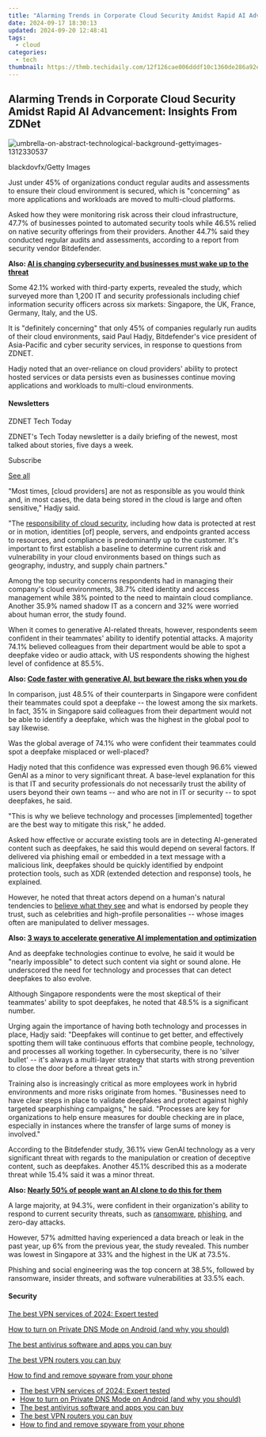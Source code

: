 ```yaml
---
title: "Alarming Trends in Corporate Cloud Security Amidst Rapid AI Advancement: Insights From ZDNet"
date: 2024-09-17 18:30:13
updated: 2024-09-20 12:48:41
tags:
  - cloud
categories:
  - tech
thumbnail: https://thmb.techidaily.com/12f126cae006dddf10c1360de286a92e906c5d739c81b28f20530205245977db.jpg
---
```


## Alarming Trends in Corporate Cloud Security Amidst Rapid AI Advancement: Insights From ZDNet

![umbrella-on-abstract-technological-background-gettyimages-1312330537](https://www.zdnet.com/a/img/resize/1d6f8f9ccb7b0913a0b51fc43a01f80a7d931b81/2024/06/12/11bf72e5-79c9-4717-b153-6dace900cac1/umbrella-on-abstract-technological-background-gettyimages-1312330537.jpg?auto=webp&width=1280)

blackdovfx/Getty Images

Just under 45% of organizations conduct regular audits and assessments to ensure their cloud environment is secured, which is "concerning" as more applications and workloads are moved to multi-cloud platforms. 

Asked how they were monitoring risk across their cloud infrastructure, 47.7% of businesses pointed to automated security tools while 46.5% relied on native security offerings from their providers. Another 44.7% said they conducted regular audits and assessments, according to a report from security vendor Bitdefender. 

**Also: [AI is changing cybersecurity and businesses must wake up to the threat](https://www.zdnet.com/article/ai-is-changing-cybersecurity-and-businesses-must-wake-up-to-the-threat/)**

Some 42.1% worked with third-party experts, revealed the study, which surveyed more than 1,200 IT and security professionals including chief information security officers across six markets: Singapore, the UK, France, Germany, Italy, and the US. 

It is "definitely concerning" that only 45% of companies regularly run audits of their cloud environments, said Paul Hadjy, Bitdefender's vice president of Asia-Pacific and cyber security services, in response to questions from ZDNET. 

Hadjy noted that an over-reliance on cloud providers' ability to protect hosted services or data persists even as businesses continue moving applications and workloads to multi-cloud environments. 

#### Newsletters

ZDNET Tech Today

ZDNET's Tech Today newsletter is a daily briefing of the newest, most talked about stories, five days a week.

 Subscribe

[See all](https://www.zdnet.com/newsletters/)

"Most times, \[cloud providers\] are not as responsible as you would think and, in most cases, the data being stored in the cloud is large and often sensitive," Hadjy said.

"The [responsibility of cloud security](https://www.zdnet.com/article/it-teams-taking-on-more-responsibilities-with-hybrid-work-and-cloud-adoption/), including how data is protected at rest or in motion, identities \[of\] people, servers, and endpoints granted access to resources, and compliance is predominantly up to the customer. It's important to first establish a baseline to determine current risk and vulnerability in your cloud environments based on things such as geography, industry, and supply chain partners."

Among the top security concerns respondents had in managing their company's cloud environments, 38.7% cited identity and access management while 38% pointed to the need to maintain cloud compliance. Another 35.9% named shadow IT as a concern and 32% were worried about human error, the study found. 

When it comes to generative AI-related threats, however, respondents seem confident in their teammates' ability to identify potential attacks. A majority 74.1% believed colleagues from their department would be able to spot a deepfake video or audio attack, with US respondents showing the highest level of confidence at 85.5%. 

**Also: [Code faster with generative AI, but beware the risks when you do](https://www.zdnet.com/article/code-faster-with-generative-ai-but-beware-the-risks-when-you-do/)**

In comparison, just 48.5% of their counterparts in Singapore were confident their teammates could spot a deepfake -- the lowest among the six markets. In fact, 35% in Singapore said colleagues from their department would not be able to identify a deepfake, which was the highest in the global pool to say likewise. 

Was the global average of 74.1% who were confident their teammates could spot a deepfake misplaced or well-placed? 

Hadjy noted that this confidence was expressed even though 96.6% viewed GenAI as a minor to very significant threat. A base-level explanation for this is that IT and security professionals do not necessarily trust the ability of users beyond their own teams -- and who are not in IT or security -- to spot deepfakes, he said. 

"This is why we believe technology and processes \[implemented\] together are the best way to mitigate this risk," he added. 

Asked how effective or accurate existing tools are in detecting AI-generated content such as deepfakes, he said this would depend on several factors. If delivered via phishing email or embedded in a text message with a malicious link, deepfakes should be quickly identified by endpoint protection tools, such as XDR (extended detection and response) tools, he explained. 

However, he noted that threat actors depend on a human's natural tendencies to [believe what they see](https://www.zdnet.com/article/73-of-consumers-trust-what-generative-ai-wants-us-to-see/) and what is endorsed by people they trust, such as celebrities and high-profile personalities -- whose images often are manipulated to deliver messages. 

**Also: [3 ways to accelerate generative AI implementation and optimization](https://www.zdnet.com/article/2024-is-the-year-of-generative-ai-implementation-and-optimization/)**

And as deepfake technologies continue to evolve, he said it would be "nearly impossible" to detect such content via sight or sound alone. He underscored the need for technology and processes that can detect deepfakes to also evolve. 

Although Singapore respondents were the most skeptical of their teammates' ability to spot deepfakes, he noted that 48.5% is a significant number. 

Urging again the importance of having both technology and processes in place, Hadjy said: "Deepfakes will continue to get better, and effectively spotting them will take continuous efforts that combine people, technology, and processes all working together. In cybersecurity, there is no 'silver bullet' -- it's always a multi-layer strategy that starts with strong prevention to close the door before a threat gets in."

Training also is increasingly critical as more employees work in hybrid environments and more risks originate from homes. "Businesses need to have clear steps in place to validate deepfakes and protect against highly targeted spearphishing campaigns," he said. "Processes are key for organizations to help ensure measures for double checking are in place, especially in instances where the transfer of large sums of money is involved."

According to the Bitdefender study, 36.1% view GenAI technology as a very significant threat with regards to the manipulation or creation of deceptive content, such as deepfakes. Another 45.1% described this as a moderate threat while 15.4% said it was a minor threat. 

**Also: [Nearly 50% of people want an AI clone to do this for them](https://www.zdnet.com/article/nearly-50-of-people-want-an-ai-clone-to-do-this-for-them/)**

A large majority, at 94.3%, were confident in their organization's ability to respond to current security threats, such as [ransomware](https://www.zdnet.com/article/91-of-ransomware-victims-paid-at-least-one-ransom-in-the-past-year-survey-finds/), [phishing](https://www.zdnet.com/article/ransomware-and-phishing-attacks-continue-to-plague-businesses-in-southeast-asia/), and zero-day attacks.

However, 57% admitted having experienced a data breach or leak in the past year, up 6% from the previous year, the study revealed. This number was lowest in Singapore at 33% and the highest in the UK at 73.5%. 

Phishing and social engineering was the top concern at 38.5%, followed by ransomware, insider threats, and software vulnerabilities at 33.5% each.

#### Security

[The best VPN services of 2024: Expert tested](https://www.zdnet.com/article/best-vpn/ "The best VPN services of 2024: Expert tested")

[How to turn on Private DNS Mode on Android (and why you should)](https://www.zdnet.com/article/how-to-turn-on-private-dns-mode-on-android-and-why-you-should/ "How to turn on Private DNS Mode on Android (and why you should)")

[The best antivirus software and apps you can buy](https://www.zdnet.com/article/best-antivirus/ "The best antivirus software and apps you can buy")

[The best VPN routers you can buy](https://www.zdnet.com/article/best-vpn-router/ "The best VPN routers you can buy")

[How to find and remove spyware from your phone](https://www.zdnet.com/article/how-to-find-and-remove-spyware-from-your-phone/ "How to find and remove spyware from your phone")

* [The best VPN services of 2024: Expert tested](https://www.zdnet.com/article/best-vpn/ "The best VPN services of 2024: Expert tested")
* [How to turn on Private DNS Mode on Android (and why you should)](https://www.zdnet.com/article/how-to-turn-on-private-dns-mode-on-android-and-why-you-should/ "How to turn on Private DNS Mode on Android (and why you should)")
* [The best antivirus software and apps you can buy](https://www.zdnet.com/article/best-antivirus/ "The best antivirus software and apps you can buy")
* [The best VPN routers you can buy](https://www.zdnet.com/article/best-vpn-router/ "The best VPN routers you can buy")
* [How to find and remove spyware from your phone](https://www.zdnet.com/article/how-to-find-and-remove-spyware-from-your-phone/ "How to find and remove spyware from your phone")

<ins class="adsbygoogle"
     style="display:block"
     data-ad-format="autorelaxed"
     data-ad-client="ca-pub-7571918770474297"
     data-ad-slot="1223367746"></ins>



<ins class="adsbygoogle"
     style="display:block"
     data-ad-client="ca-pub-7571918770474297"
     data-ad-slot="8358498916"
     data-ad-format="auto"
     data-full-width-responsive="true"></ins>
